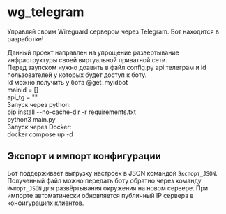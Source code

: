 # wg_telegram
Управляй своим Wireguard сервером через Telegram.
Бот находится в разработке!
<div>Данный проект направлен на упрощение развертывание инфраструктуры своей виртуальной приватной сети. </div>

<div>Перед заупском нужно доавить в файл config.py api телеграм и id пользователей у которых будет доступ к боту.</div>
<div>Id можно получить у бота @get_myidbot</div
<div>mainid = []</div>
<div>api_tg = ""</div>

<div>Запуск через python:</div>
<div> pip install --no-cache-dir -r requirements.txt </div>
<div>python3 main.py</div>

<div>Запуск через Docker:</div>
<div>docker compose up -d</div>

## Экспорт и импорт конфигурации
Бот поддерживает выгрузку настроек в JSON командой `Экспорт_JSON`. Полученный файл
можно передать боту обратно через команду `Импорт_JSON` для развёртывания
окружения на новом сервере. При импорте автоматически обновляется публичный IP
сервера в конфигурациях клиентов.
